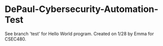 # DePaul-Cybersecurity-Automation-Test

See branch 'test' for Hello World program. Created on 1/28 by Emma for CSEC480.
